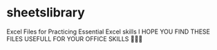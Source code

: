 # sheetslibrary
Excel Files for Practicing Essential Excel skills
I HOPE YOU FIND THESE FILES USEFULL FOR YOUR OFFICE SKILLS 🐶🐶🐶
